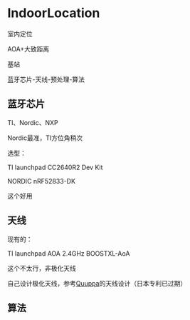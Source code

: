 # IndoorLocation
室内定位



AOA+大致距离



基站

蓝牙芯片-天线-预处理-算法



## 蓝牙芯片

TI、Nordic、NXP

Nordic最准，TI方位角稍次

选型：

TI launchpad CC2640R2 Dev Kit

NORDIC nRF52833-DK

这个好用







## 天线

现有的：

TI launchpad AOA 2.4GHz BOOSTXL-AoA  

这个不太行，非极化天线

自己设计极化天线，参考[Quuppa](https://quuppa.cn/)的天线设计（日本专利已过期）



## 算法

